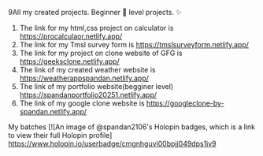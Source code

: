 9All my created projects. Beginner 🔰 level projects. ✨ 
1. The link for my html,css project on calculator is https://procalculaor.netlify.app/
2. The link for my Tmsl survey form is https://tmslsurveyform.netlify.app/
3. The link for my project on clone website of GFG is https://geeksclone.netlify.app/
4. The link of my created weather website is https://weatherappspandan.netlify.app/
5. The link of my portfolio website(begginer level) https://spandanportfolio20251.netlify.app/
6. The link of my google clone website is https://googleclone-by-spandan.netlify.app/

My batches [![An image of @spandan2106's Holopin badges, which is a link to view their full Holopin profile]
https://www.holopin.io/userbadge/cmgnhguvi00bpjj049dps1jv9 
